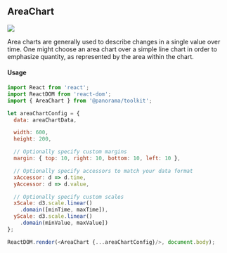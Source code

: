## AreaChart

<img src='https://cloud.githubusercontent.com/assets/1127259/11770149/7448e974-a1ac-11e5-90b6-3185c3630552.png'>

Area charts are generally used to describe changes in a single value over time. One might choose an area chart over a simple line chart in order to emphasize quantity, as represented by the area within the chart.


#### Usage
```js
import React from 'react';
import ReactDOM from 'react-dom';
import { AreaChart } from '@panorama/toolkit';

let areaChartConfig = {
  data: areaChartData,

  width: 600,
  height: 200,

  // Optionally specify custom margins
  margin: { top: 10, right: 10, bottom: 10, left: 10 },

  // Optionally specify accessors to match your data format
  xAccessor: d => d.time,
  yAccessor: d => d.value,

  // Optionally specify custom scales
  xScale: d3.scale.linear()
    .domain([minTime, maxTime]),
  yScale: d3.scale.linear()
    .domain(minValue, maxValue])
};

ReactDOM.render(<AreaChart {...areaChartConfig}/>, document.body);
```
